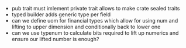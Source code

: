 


- pub trait must imlement private trait allows to make crate sealed traits
- typed builder adds generic type per field
- can we define uom for financial types which allow for using num and lifting to upper dimension and conditionally back to lower one
- can we use typenum to calculate bits  required to lift up numerics and ensure our lifted number is enough?
